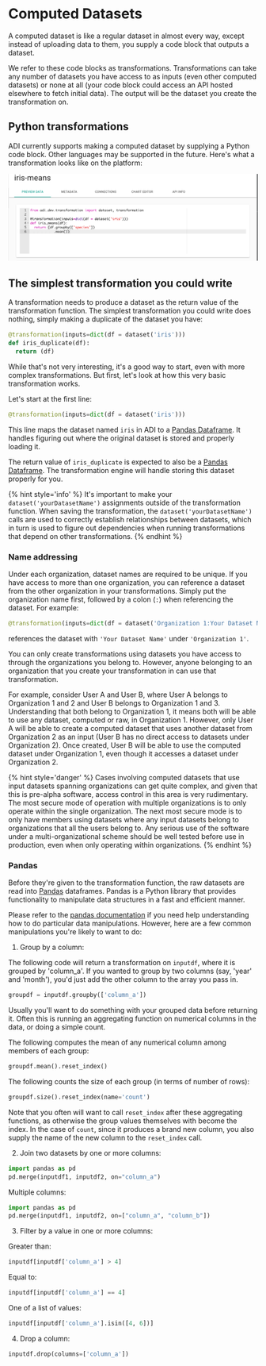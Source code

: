 # Computed Datasets

A computed dataset is like a regular dataset in almost every way, except instead of uploading data to them, you supply a code block that outputs a dataset.

We refer to these code blocks as transformations. Transformations can take any number of datasets you have access to as inputs (even other computed datasets) or none at all (your code block could access an API hosted elsewhere to fetch initial data). The output will be the dataset you create the transformation on.

## Python transformations

ADI currently supports making a computed dataset by supplying a Python code block. Other languages may be supported in the future. Here's what a transformation looks like on the platform:

![transformation-example](../images/transformation-example.png)

## The simplest transformation you could write

A transformation needs to produce a dataset as the return value of the transformation function. The simplest transformation you could write does nothing, simply making a duplicate of the dataset you have:

```python
@transformation(inputs=dict(df = dataset('iris')))
def iris_duplicate(df):
  return (df)  
```

While that's not very interesting, it's a good way to start, even with more complex transformations. But first, let's look at how this very basic transformation works.

Let's start at the first line:

```python
@transformation(inputs=dict(df = dataset('iris')))
```

This line maps the dataset named `iris` in ADI to a [Pandas Dataframe](https://pandas.pydata.org/pandas-docs/stable/dsintro.html). It handles figuring out where the original dataset is stored and properly loading it.

The return value of `iris_duplicate` is expected to also be a [Pandas Dataframe](https://pandas.pydata.org/pandas-docs/stable/dsintro.html). The transformation engine will handle storing this dataset properly for you.

{% hint style='info' %}
It's important to make your `dataset('yourDatasetName')` assignments outside of the transformation function. When saving the transformation, the `dataset('yourDatasetName')` calls are used to correctly establish relationships between datasets, which in turn is used to figure out dependencies when running transformations that depend on other transformations.
{% endhint %}

### Name addressing

Under each organization, dataset names are required to be unique. If you have access to more than one organization, you can reference a dataset from the other organization in your transformations. Simply put the organization name first, followed by a colon (`:`) when referencing the dataset. For example:

```python
@transformation(inputs=dict(df = dataset('Organization 1:Your Dataset Name')))
```

references the dataset with `'Your Dataset Name'` under `'Organization 1'`.

You can only create transformations using datasets you have access to through the organizations you belong to. However, anyone belonging to an organization that you create your transformation in can use that transformation.

For example, consider User A and User B, where User A belongs to Organization 1 and 2 and User B belongs to Organization 1 and 3. Understanding that both belong to Organization 1, it means both will be able to use any dataset, computed or raw, in Organization 1. However, only User A will be able to create a computed dataset that uses another dataset from Organization 2 as an input (User B has no direct access to datasets under Organization 2). Once created, User B will be able to use the computed dataset under Organization 1, even though it accesses a dataset under Organization 2.

{% hint style='danger' %}
Cases involving computed datasets that use input datasets spanning organizations can get quite complex, and given that this is pre-alpha software, access control in this area is very rudimentary. The most secure mode of operation with multiple organizations is to only operate within the single organization. The next most secure mode is to only have members using datasets where any input datasets belong to organizations that all the users belong to. Any serious use of the software under a multi-organizational scheme should be well tested before use in production, even when only operating within organizations.
{% endhint %}

### Pandas

Before they're given to the transformation function, the raw datasets are read into [Pandas](https://pandas.pydata.org) dataframes. Pandas is a Python library that provides functionality to manipulate data structures in a fast and efficient manner.

Please refer to the [pandas documentation](http://pandas.pydata.org/pandas-docs/stable/) if you need help understanding how to do particular data manipulations. However, here are a few common manipulations you're likely to want to do:

1. Group by a column:

  The following code will return a transformation on `inputdf`, where it is grouped by 'column_a'. If you wanted to group by two columns (say, 'year' and 'month'), you'd just add the other column to the array you pass in.

  ```python
  groupdf = inputdf.groupby(['column_a'])
  ```

  Usually you'll want to do something with your grouped data before returning it. Often this is running an aggregating function on numerical columns in the data, or doing a simple count.

  The following computes the mean of any numerical column among members of each group:

  ```python
  groupdf.mean().reset_index()
  ```

  The following counts the size of each group (in terms of number of rows):

  ```python
  groupdf.size().reset_index(name='count')
  ```

  Note that you often will want to call `reset_index` after these aggregating functions, as otherwise the group values themselves with become the index. In the case of `count`, since it produces a brand new column, you also supply the name of the new column to the `reset_index` call.

2. Join two datasets by one or more columns:

  ```python
  import pandas as pd
  pd.merge(inputdf1, inputdf2, on="column_a")
  ```

  Multiple columns:

  ```python
  import pandas as pd
  pd.merge(inputdf1, inputdf2, on=["column_a", "column_b"])
  ```

3. Filter by a value in one or more columns:

  Greater than:

  ```python
  inputdf[inputdf['column_a'] > 4]
  ```

  Equal to:

  ```python
  inputdf[inputdf['column_a'] == 4]
  ```

  One of a list of values:

  ```python
  inputdf[inputdf['column_a'].isin([4, 6])]
  ```

4. Drop a column:

  ```python
  inputdf.drop(columns=['column_a'])
  ```